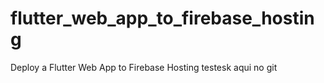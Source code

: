 # flutter_web_app_to_firebase_hosting
Deploy a Flutter Web App to Firebase Hosting
testesk  aqui no git